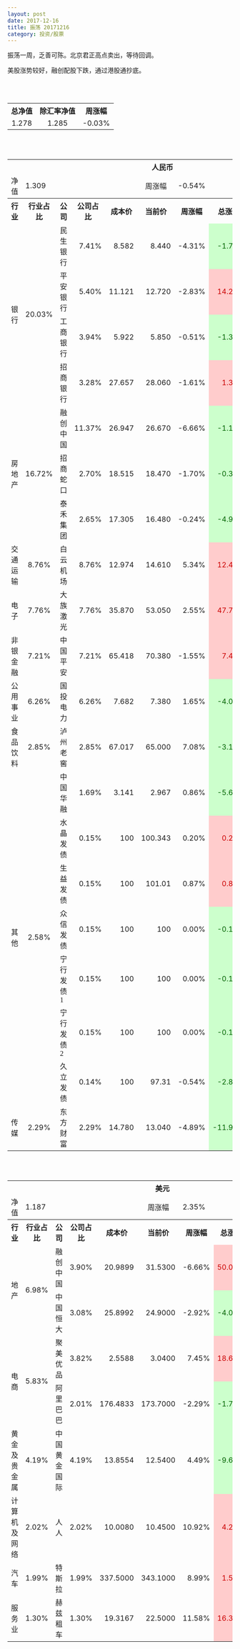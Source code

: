 ```yaml
---
layout: post
date: 2017-12-16
title: 振荡 20171216
category: 投资/股票
---
```


振荡一周，乏善可陈。北京君正高点卖出，等待回调。

美股涨势较好，融创配股下跌，通过港股通抄底。

<br/>
<br/>

<table cellspacing="0" border="0">
	<tr>
		<th height="21" align="center"><font face="Noto Sans CJK SC Regular">总净值</font></th>
		<th align="center"><font face="Noto Sans CJK SC Regular">除汇率净值</font></th>
		<th align="center"><font face="Noto Sans CJK SC Regular">周涨幅</font></th>
	</tr>
	<tr>
		<td height="17" align="center" sdval="1.278" sdnum="1033;0;0.000">1.278</td>
		<td align="center" sdval="1.285" sdnum="1033;0;0.000">1.285</td>
		<td align="center" sdval="-0.0003" sdnum="1033;0;0.00%">-0.03%</td>
	</tr>
</table>
<br />
<br />
<table>
	<tr>
		<th colspan="10"  height="21" align="center" valign="middle"><font face="Noto Sans CJK SC Regular">人民币</font></th>
		</tr>
	<tr>
		<td height="17" align="center"><font face="Noto Sans CJK SC Regular">净值</font></td>
		<td colspan="4"  align="left" valign="middle" sdval="1.309" sdnum="1033;">1.309</td>
		<td align="center"><font face="Noto Sans CJK SC Regular">周涨幅</font></td>
		<td colspan="4"  align="left" valign="middle" sdval="-0.0054" sdnum="1033;0;0.00%">-0.54%</td>
		</tr>
	<tr>
		<th height="21" align="center" valign="middle"><font face="Noto Sans CJK SC Regular">行业</font></th>
		<th align="center" valign="middle"><font face="Noto Sans CJK SC Regular">行业占比</font></th>
		<th align="center"><font face="Noto Sans CJK SC Regular">公司</font></th>
		<th align="center"><font face="Noto Sans CJK SC Regular">公司占比</font></th>
		<th align="center"><font face="Noto Sans CJK SC Regular">成本价</font></th>
		<th align="center"><font face="Noto Sans CJK SC Regular">当前价</font></th>
		<th align="center"><font face="Noto Sans CJK SC Regular">周涨幅</font></th>
		<th align="center"><font face="Noto Sans CJK SC Regular">总涨幅</font></th>
		<th align="left"><font face="Noto Sans CJK SC Regular">下一阶梯</font></th>
		<th align="left"><font face="Noto Sans CJK SC Regular">止损价</font></th>
	</tr>
	<tr>
		<td rowspan="4"  height="68" align="center" valign="middle"><font face="Noto Sans CJK SC Regular">银行</font></td>
		<td rowspan="4"  align="center" valign="middle" sdval="0.2003" sdnum="1033;0;0.00%">20.03%</td>
		<td align="left"><font face="Noto Sans CJK SC Regular">民生银行</font></td>
		<td align="right" sdval="0.0741" sdnum="1033;0;0.00%">7.41%</td>
		<td align="right" sdval="8.582" sdnum="1033;0;0.000">8.582</td>
		<td align="right" sdval="8.44" sdnum="1033;0;0.000">8.440</td>
		<td align="right" sdval="-0.0431" sdnum="1033;0;0.00%">-4.31%</td>
		<td align="right" bgcolor="#CCFFCC" sdval="-0.017946259613144" sdnum="1033;0;0.00%"><font color="#006600">-1.79%</font></td>
		<td align="right" sdval="10.7275" sdnum="1033;0;0.000">10.728</td>
		<td align="right" sdval="0" sdnum="1033;0;0.000">0.000</td>
	</tr>
	<tr>
		<td align="left"><font face="Noto Sans CJK SC Regular">平安银行</font></td>
		<td align="right" sdval="0.054" sdnum="1033;0;0.00%">5.40%</td>
		<td align="right" sdval="11.121" sdnum="1033;0;0.000">11.121</td>
		<td align="right" sdval="12.72" sdnum="1033;0;0.000">12.720</td>
		<td align="right" sdval="-0.0283" sdnum="1033;0;0.00%">-2.83%</td>
		<td align="right" bgcolor="#FFCCCC" sdval="0.142382033989749" sdnum="1033;0;0.00%"><font color="#CC0000">14.24%</font></td>
		<td align="right" sdval="13.90125" sdnum="1033;0;0.000">13.901</td>
		<td align="right" bgcolor="#FFCCCC" sdval="12.789" sdnum="1033;0;0.000"><font color="#CC0000">12.789</font></td>
	</tr>
	<tr>
		<td align="left"><font face="Noto Sans CJK SC Regular">工商银行</font></td>
		<td align="right" sdval="0.0394" sdnum="1033;0;0.00%">3.94%</td>
		<td align="right" sdval="5.922" sdnum="1033;0;0.000">5.922</td>
		<td align="right" sdval="5.85" sdnum="1033;0;0.000">5.850</td>
		<td align="right" sdval="-0.0051" sdnum="1033;0;0.00%">-0.51%</td>
		<td align="right" bgcolor="#CCFFCC" sdval="-0.0135580547112463" sdnum="1033;0;0.00%"><font color="#006600">-1.36%</font></td>
		<td align="right" sdval="7.4025" sdnum="1033;0;0.000">7.403</td>
		<td align="right" sdval="0" sdnum="1033;0;0.000">0.000</td>
	</tr>
	<tr>
		<td align="left"><font face="Noto Sans CJK SC Regular">招商银行</font></td>
		<td align="right" sdval="0.0328" sdnum="1033;0;0.00%">3.28%</td>
		<td align="right" sdval="27.657" sdnum="1033;0;0.000">27.657</td>
		<td align="right" sdval="28.06" sdnum="1033;0;0.000">28.060</td>
		<td align="right" sdval="-0.0161" sdnum="1033;0;0.00%">-1.61%</td>
		<td align="right" bgcolor="#FFCCCC" sdval="0.0131713562570053" sdnum="1033;0;0.00%"><font color="#CC0000">1.32%</font></td>
		<td align="right" sdval="34.57125" sdnum="1033;0;0.000">34.571</td>
		<td align="right" sdval="0" sdnum="1033;0;0.000">0.000</td>
	</tr>
	<tr>
		<td rowspan="3"  height="51" align="center" valign="middle"><font face="Noto Sans CJK SC Regular">房地产</font></td>
		<td rowspan="3"  align="center" valign="middle" sdval="0.1672" sdnum="1033;0;0.00%">16.72%</td>
		<td align="left"><font face="Noto Sans CJK SC Regular">融创中国</font></td>
		<td align="right" sdval="0.1137" sdnum="1033;0;0.00%">11.37%</td>
		<td align="right" sdval="26.947" sdnum="1033;0;0.000">26.947</td>
		<td align="right" sdval="26.67" sdnum="1033;0;0.000">26.670</td>
		<td align="right" sdval="-0.0666" sdnum="1033;0;0.00%">-6.66%</td>
		<td align="right" bgcolor="#CCFFCC" sdval="-0.0116794374141834" sdnum="1033;0;0.00%"><font color="#006600">-1.17%</font></td>
		<td align="right" sdval="33.68375" sdnum="1033;0;0.000">33.684</td>
		<td align="right" sdval="0" sdnum="1033;0;0.000">0.000</td>
	</tr>
	<tr>
		<td align="left"><font face="Noto Sans CJK SC Regular">招商蛇口</font></td>
		<td align="right" sdval="0.027" sdnum="1033;0;0.00%">2.70%</td>
		<td align="right" sdval="18.515" sdnum="1033;0;0.000">18.515</td>
		<td align="right" sdval="18.47" sdnum="1033;0;0.000">18.470</td>
		<td align="right" sdval="-0.017" sdnum="1033;0;0.00%">-1.70%</td>
		<td align="right" bgcolor="#CCFFCC" sdval="-0.00383046178773983" sdnum="1033;0;0.00%"><font color="#006600">-0.38%</font></td>
		<td align="right" sdval="23.14375" sdnum="1033;0;0.000">23.144</td>
		<td align="right" sdval="0" sdnum="1033;0;0.000">0.000</td>
	</tr>
	<tr>
		<td align="left"><font face="Noto Sans CJK SC Regular">泰禾集团</font></td>
		<td align="right" sdval="0.0265" sdnum="1033;0;0.00%">2.65%</td>
		<td align="right" sdval="17.305" sdnum="1033;0;0.000">17.305</td>
		<td align="right" sdval="16.48" sdnum="1033;0;0.000">16.480</td>
		<td align="right" sdval="-0.0024" sdnum="1033;0;0.00%">-0.24%</td>
		<td align="right" bgcolor="#CCFFCC" sdval="-0.0490740826350766" sdnum="1033;0;0.00%"><font color="#006600">-4.91%</font></td>
		<td align="right" sdval="21.63125" sdnum="1033;0;0.000">21.631</td>
		<td align="right" sdval="0" sdnum="1033;0;0.000">0.000</td>
	</tr>
	<tr>
		<td height="17" align="center" valign="middle"><font face="Noto Sans CJK SC Regular"> 交通运输</font></td>
		<td align="center" valign="middle" sdval="0.0876" sdnum="1033;0;0.00%">8.76%</td>
		<td align="left"><font face="Noto Sans CJK SC Regular">白云机场</font></td>
		<td align="right" sdval="0.0876" sdnum="1033;0;0.00%">8.76%</td>
		<td align="right" sdval="12.974" sdnum="1033;0;0.000">12.974</td>
		<td align="right" sdval="14.61" sdnum="1033;0;0.000">14.610</td>
		<td align="right" sdval="0.0534" sdnum="1033;0;0.00%">5.34%</td>
		<td align="right" bgcolor="#FFCCCC" sdval="0.124698350547248" sdnum="1033;0;0.00%"><font color="#CC0000">12.47%</font></td>
		<td align="right" sdval="16.2175" sdnum="1033;0;0.000">16.218</td>
		<td align="right" sdval="0" sdnum="1033;0;0.000">0.000</td>
	</tr>
	<tr>
		<td height="17" align="center" valign="middle"><font face="Noto Sans CJK SC Regular">电子</font></td>
		<td align="center" valign="middle" sdval="0.0776" sdnum="1033;0;0.00%">7.76%</td>
		<td align="left"><font face="Noto Sans CJK SC Regular">大族激光</font></td>
		<td align="right" sdval="0.0776" sdnum="1033;0;0.00%">7.76%</td>
		<td align="right" sdval="35.87" sdnum="1033;0;0.000">35.870</td>
		<td align="right" sdval="53.05" sdnum="1033;0;0.000">53.050</td>
		<td align="right" sdval="0.0255" sdnum="1033;0;0.00%">2.55%</td>
		<td align="right" bgcolor="#FFCCCC" sdval="0.477551770281572" sdnum="1033;0;0.00%"><font color="#CC0000">47.76%</font></td>
		<td align="right" bgcolor="#CCFFCC" sdval="56.046875" sdnum="1033;0;0.000"><font color="#006600">56.047</font></td>
		<td align="right" bgcolor="#FFCCCC" sdval="41.2505" sdnum="1033;0;0.000"><font color="#CC0000">41.251</font></td>
	</tr>
	<tr>
		<td height="17" align="center" valign="middle"><font face="Noto Sans CJK SC Regular">非银金融</font></td>
		<td align="center" valign="middle" sdval="0.0721" sdnum="1033;0;0.00%">7.21%</td>
		<td align="left"><font face="Noto Sans CJK SC Regular">中国平安</font></td>
		<td align="right" sdval="0.0721" sdnum="1033;0;0.00%">7.21%</td>
		<td align="right" sdval="65.418" sdnum="1033;0;0.000">65.418</td>
		<td align="right" sdval="70.38" sdnum="1033;0;0.000">70.380</td>
		<td align="right" sdval="-0.0155" sdnum="1033;0;0.00%">-1.55%</td>
		<td align="right" bgcolor="#FFCCCC" sdval="0.0744506832981746" sdnum="1033;0;0.00%"><font color="#CC0000">7.45%</font></td>
		<td align="right" sdval="81.7725" sdnum="1033;0;0.000">81.773</td>
		<td align="right" sdval="0" sdnum="1033;0;0.000">0.000</td>
	</tr>
	<tr>
		<td height="17" align="center"><font face="Noto Sans CJK SC Regular">公用事业</font></td>
		<td align="center" valign="middle" sdval="0.0626" sdnum="1033;0;0.00%">6.26%</td>
		<td align="left"><font face="Noto Sans CJK SC Regular">国投电力</font></td>
		<td align="right" sdval="0.0626" sdnum="1033;0;0.00%">6.26%</td>
		<td align="right" sdval="7.682" sdnum="1033;0;0.000">7.682</td>
		<td align="right" sdval="7.38" sdnum="1033;0;0.000">7.380</td>
		<td align="right" sdval="0.0165" sdnum="1033;0;0.00%">1.65%</td>
		<td align="right" bgcolor="#CCFFCC" sdval="-0.0407126789898465" sdnum="1033;0;0.00%"><font color="#006600">-4.07%</font></td>
		<td align="right" sdval="9.6025" sdnum="1033;0;0.000">9.603</td>
		<td align="right" sdval="0" sdnum="1033;0;0.000">0.000</td>
	</tr>
	<tr>
		<td height="17" align="center"><font face="Noto Sans CJK SC Regular">食品饮料</font></td>
		<td align="center" valign="middle" sdval="0.0285" sdnum="1033;0;0.00%">2.85%</td>
		<td align="left"><font face="Noto Sans CJK SC Regular">泸州老窖</font></td>
		<td align="right" sdval="0.0285" sdnum="1033;0;0.00%">2.85%</td>
		<td align="right" sdval="67.017" sdnum="1033;0;0.000">67.017</td>
		<td align="right" sdval="65" sdnum="1033;0;0.000">65.000</td>
		<td align="right" sdval="0.0708" sdnum="1033;0;0.00%">7.08%</td>
		<td align="right" bgcolor="#CCFFCC" sdval="-0.0314968411000194" sdnum="1033;0;0.00%"><font color="#006600">-3.15%</font></td>
		<td align="right" sdval="83.77125" sdnum="1033;0;0.000">83.771</td>
		<td align="right" sdval="0" sdnum="1033;0;0.000">0.000</td>
	</tr>
	<tr>
		<td rowspan="7"  height="127" align="center" valign="middle"><font face="Noto Sans CJK SC Regular">其他</font></td>
		<td rowspan="7"  align="center" valign="middle" sdval="0.0258" sdnum="1033;0;0.00%">2.58%</td>
		<td align="left"><font face="Noto Sans CJK SC Regular">中国华融</font></td>
		<td align="right" sdval="0.0169" sdnum="1033;0;0.00%">1.69%</td>
		<td align="right" sdval="3.141" sdnum="1033;0;0.000">3.141</td>
		<td align="right" sdval="2.967" sdnum="1033;0;0.000">2.967</td>
		<td align="right" sdval="0.0086" sdnum="1033;0;0.00%">0.86%</td>
		<td align="right" bgcolor="#CCFFCC" sdval="-0.056796370582617" sdnum="1033;0;0.00%"><font color="#006600">-5.68%</font></td>
		<td align="right" sdval="3.92625" sdnum="1033;0;0.000">3.926</td>
		<td align="right" sdval="0" sdnum="1033;0;0.000">0.000</td>
	</tr>
	<tr>
		<td align="left"><font face="Noto Sans CJK SC Regular">水晶发债</font></td>
		<td align="right" sdval="0.0015" sdnum="1033;0;0.00%">0.15%</td>
		<td align="right" sdval="100" sdnum="1033;">100</td>
		<td align="right" sdval="100.343" sdnum="1033;">100.343</td>
		<td align="right" sdval="0.002" sdnum="1033;0;0.00%">0.20%</td>
		<td align="right" bgcolor="#FFCCCC" sdval="0.00202999999999998" sdnum="1033;0;0.00%"><font color="#CC0000">0.20%</font></td>
		<td align="right" sdval="125" sdnum="1033;0;0.000">125.000</td>
		<td align="right" sdval="0" sdnum="1033;0;0.000">0.000</td>
	</tr>
	<tr>
		<td align="left"><font face="Noto Sans CJK SC Regular">生益发债</font></td>
		<td align="right" sdval="0.0015" sdnum="1033;0;0.00%">0.15%</td>
		<td align="right" sdval="100" sdnum="1033;">100</td>
		<td align="right" sdval="101.01" sdnum="1033;">101.01</td>
		<td align="right" sdval="0.0087" sdnum="1033;0;0.00%">0.87%</td>
		<td align="right" bgcolor="#FFCCCC" sdval="0.00869999999999993" sdnum="1033;0;0.00%"><font color="#CC0000">0.87%</font></td>
		<td align="right" sdval="125" sdnum="1033;0;0.000">125.000</td>
		<td align="right" sdval="0" sdnum="1033;0;0.000">0.000</td>
	</tr>
	<tr>
		<td align="left"><font face="Noto Sans CJK SC Regular">众信发债</font></td>
		<td align="right" sdval="0.0015" sdnum="1033;0;0.00%">0.15%</td>
		<td align="right" sdval="100" sdnum="1033;">100</td>
		<td align="right" sdval="100" sdnum="1033;">100</td>
		<td align="right" sdval="0" sdnum="1033;0;0.00%">0.00%</td>
		<td align="right" bgcolor="#CCFFCC" sdval="-0.00140000000000007" sdnum="1033;0;0.00%"><font color="#006600">-0.14%</font></td>
		<td align="right" sdval="125" sdnum="1033;0;0.000">125.000</td>
		<td align="right" sdval="0" sdnum="1033;0;0.000">0.000</td>
	</tr>
	<tr>
		<td align="left"><font face="Noto Sans CJK SC Regular">宁行发债1</font></td>
		<td align="right" sdval="0.0015" sdnum="1033;0;0.00%">0.15%</td>
		<td align="right" sdval="100" sdnum="1033;">100</td>
		<td align="right" sdval="100" sdnum="1033;">100</td>
		<td align="right" sdval="0" sdnum="1033;0;0.00%">0.00%</td>
		<td align="right" bgcolor="#CCFFCC" sdval="-0.00140000000000007" sdnum="1033;0;0.00%"><font color="#006600">-0.14%</font></td>
		<td align="right" sdval="125" sdnum="1033;0;0.000">125.000</td>
		<td align="right" sdval="0" sdnum="1033;0;0.000">0.000</td>
	</tr>
	<tr>
		<td align="left"><font face="Noto Sans CJK SC Regular">宁行发债2</font></td>
		<td align="right" sdval="0.0015" sdnum="1033;0;0.00%">0.15%</td>
		<td align="right" sdval="100" sdnum="1033;">100</td>
		<td align="right" sdval="100" sdnum="1033;">100</td>
		<td align="right" sdval="0" sdnum="1033;0;0.00%">0.00%</td>
		<td align="right" bgcolor="#CCFFCC" sdval="-0.00140000000000007" sdnum="1033;0;0.00%"><font color="#006600">-0.14%</font></td>
		<td align="right" sdval="125" sdnum="1033;0;0.000">125.000</td>
		<td align="right" sdval="0" sdnum="1033;0;0.000">0.000</td>
	</tr>
	<tr>
		<td align="left"><font face="Noto Sans CJK SC Regular">久立发债</font></td>
		<td align="right" sdval="0.0014" sdnum="1033;0;0.00%">0.14%</td>
		<td align="right" sdval="100" sdnum="1033;">100</td>
		<td align="right" sdval="97.31" sdnum="1033;">97.31</td>
		<td align="right" sdval="-0.0054" sdnum="1033;0;0.00%">-0.54%</td>
		<td align="right" bgcolor="#CCFFCC" sdval="-0.0283" sdnum="1033;0;0.00%"><font color="#006600">-2.83%</font></td>
		<td align="right" sdval="125" sdnum="1033;0;0.000">125.000</td>
		<td align="right" sdval="0" sdnum="1033;0;0.000">0.000</td>
	</tr>
	<tr>
		<td height="17" align="center"><font face="Noto Sans CJK SC Regular">传媒</font></td>
		<td align="center" valign="middle" sdval="0.0229" sdnum="1033;0;0.00%">2.29%</td>
		<td align="left"><font face="Noto Sans CJK SC Regular">东方财富</font></td>
		<td align="right" sdval="0.0229" sdnum="1033;0;0.00%">2.29%</td>
		<td align="right" sdval="14.78" sdnum="1033;0;0.000">14.780</td>
		<td align="right" sdval="13.04" sdnum="1033;0;0.000">13.040</td>
		<td align="right" sdval="-0.0489" sdnum="1033;0;0.00%">-4.89%</td>
		<td align="right" bgcolor="#CCFFCC" sdval="-0.119126657645467" sdnum="1033;0;0.00%"><font color="#006600">-11.91%</font></td>
		<td align="right" sdval="18.475" sdnum="1033;0;0.000">18.475</td>
		<td align="right" sdval="0" sdnum="1033;0;0.000">0.000</td>
	</tr>
</table>
<br />
<br />
<table>
	<tr>
		<th colspan="10"  height="21" align="center" valign="middle"><font face="Noto Sans CJK SC Regular">美元</font></th>
		</tr>
	<tr>
		<td height="17" align="center"><font face="Noto Sans CJK SC Regular">净值</font></td>
		<td colspan="4"  align="left" valign="middle" sdval="1.187" sdnum="1033;">1.187</td>
		<td align="center"><font face="Noto Sans CJK SC Regular">周涨幅</font></td>
		<td colspan="4"  align="left" valign="middle" sdval="0.0235" sdnum="1033;0;0.00%">2.35%</td>
		</tr>
	<tr>
		<th height="21" align="center" valign="middle"><font face="Noto Sans CJK SC Regular">行业</font></th>
		<th align="center" valign="middle"><font face="Noto Sans CJK SC Regular">行业占比</font></th>
		<th align="center"><font face="Noto Sans CJK SC Regular">公司</font></th>
		<th align="center"><font face="Noto Sans CJK SC Regular">公司占比</font></th>
		<th align="center"><font face="Noto Sans CJK SC Regular">成本价</font></th>
		<th align="center"><font face="Noto Sans CJK SC Regular">当前价</font></th>
		<th align="center"><font face="Noto Sans CJK SC Regular">周涨幅</font></th>
		<th align="center"><font face="Noto Sans CJK SC Regular">总涨幅</font></th>
		<th align="left"><font face="Noto Sans CJK SC Regular">下一阶梯</font></th>
		<th align="left"><font face="Noto Sans CJK SC Regular">止损价</font></th>
	</tr>
	<tr>
		<td rowspan="2"  height="34" align="center" valign="middle"><font face="Noto Sans CJK SC Regular">地产</font></td>
		<td rowspan="2"  align="center" valign="middle" sdval="0.0698" sdnum="1033;0;0.00%">6.98%</td>
		<td align="center" sdnum="1033;0;0.00%"><font face="Noto Sans CJK SC Regular">融创中国</font></td>
		<td align="right" sdval="0.039" sdnum="1033;0;0.00%">3.90%</td>
		<td align="right" sdval="20.9899" sdnum="1033;0;0.0000">20.9899</td>
		<td align="right" sdval="31.53" sdnum="1033;0;0.0000">31.5300</td>
		<td align="right" sdval="-0.0666" sdnum="1033;0;0.00%">-6.66%</td>
		<td align="right" bgcolor="#FFCCCC" sdval="0.500751034545186" sdnum="1033;0;0.00%"><font color="#CC0000">50.08%</font></td>
		<td align="right" bgcolor="#CCFFCC" sdval="32.79671875" sdnum="1033;0;0.000"><font color="#006600">32.797</font></td>
		<td align="right" bgcolor="#FFCCCC" sdval="24.138385" sdnum="1033;0;0.000"><font color="#CC0000">24.138</font></td>
	</tr>
	<tr>
		<td align="center" sdnum="1033;0;0.00%"><font face="Noto Sans CJK SC Regular">中国恒大</font></td>
		<td align="right" sdval="0.0308" sdnum="1033;0;0.00%">3.08%</td>
		<td align="right" sdval="25.8992" sdnum="1033;0;0.0000">25.8992</td>
		<td align="right" sdval="24.9" sdnum="1033;0;0.0000">24.9000</td>
		<td align="right" sdval="-0.0292" sdnum="1033;0;0.00%">-2.92%</td>
		<td align="right" bgcolor="#CCFFCC" sdval="-0.0399803422499538" sdnum="1033;0;0.00%"><font color="#006600">-4.00%</font></td>
		<td align="right" sdval="32.374" sdnum="1033;0;0.000">32.374</td>
		<td align="right" sdval="0" sdnum="1033;0;0.000">0.000</td>
	</tr>
	<tr>
		<td rowspan="2"  height="34" align="center" valign="middle"><font face="Noto Sans CJK SC Regular">电商</font></td>
		<td rowspan="2"  align="center" valign="middle" sdval="0.0583" sdnum="1033;0;0.00%">5.83%</td>
		<td align="center" sdnum="1033;0;0.00%"><font face="Noto Sans CJK SC Regular">聚美优品</font></td>
		<td align="right" sdval="0.0382" sdnum="1033;0;0.00%">3.82%</td>
		<td align="right" sdval="2.5588" sdnum="1033;0;0.0000">2.5588</td>
		<td align="right" sdval="3.04" sdnum="1033;0;0.0000">3.0400</td>
		<td align="right" sdval="0.0745" sdnum="1033;0;0.00%">7.45%</td>
		<td align="right" bgcolor="#FFCCCC" sdval="0.186656901672659" sdnum="1033;0;0.00%"><font color="#CC0000">18.67%</font></td>
		<td align="right" sdval="3.1985" sdnum="1033;0;0.000">3.199</td>
		<td align="right" sdval="0" sdnum="1033;0;0.000">0.000</td>
	</tr>
	<tr>
		<td align="center" sdnum="1033;0;0.00%"><font face="Noto Sans CJK SC Regular">阿里巴巴</font></td>
		<td align="right" sdval="0.0201" sdnum="1033;0;0.00%">2.01%</td>
		<td align="right" sdval="176.4833" sdnum="1033;0;0.0000">176.4833</td>
		<td align="right" sdval="173.7" sdnum="1033;0;0.0000">173.7000</td>
		<td align="right" sdval="-0.0229" sdnum="1033;0;0.00%">-2.29%</td>
		<td align="right" bgcolor="#CCFFCC" sdval="-0.0171708973030311" sdnum="1033;0;0.00%"><font color="#006600">-1.72%</font></td>
		<td align="right" sdval="220.604125" sdnum="1033;0;0.000">220.604</td>
		<td align="right" sdval="0" sdnum="1033;0;0.000">0.000</td>
	</tr>
	<tr>
		<td height="17" align="center"><font face="Noto Sans CJK SC Regular">黄金及贵金属</font></td>
		<td align="center" sdval="0.0419" sdnum="1033;0;0.00%">4.19%</td>
		<td align="center" sdnum="1033;0;0.00%"><font face="Noto Sans CJK SC Regular">中国黄金国际</font></td>
		<td align="right" sdval="0.0419" sdnum="1033;0;0.00%">4.19%</td>
		<td align="right" sdval="13.8554" sdnum="1033;0;0.0000">13.8554</td>
		<td align="right" sdval="12.54" sdnum="1033;0;0.0000">12.5400</td>
		<td align="right" sdval="0.0449" sdnum="1033;0;0.00%">4.49%</td>
		<td align="right" bgcolor="#CCFFCC" sdval="-0.0963377138155521" sdnum="1033;0;0.00%"><font color="#006600">-9.63%</font></td>
		<td align="right" sdval="17.31925" sdnum="1033;0;0.000">17.319</td>
		<td align="right" sdval="0" sdnum="1033;0;0.000">0.000</td>
	</tr>
	<tr>
		<td height="17" align="center"><font face="Noto Sans CJK SC Regular">计算机及网络</font></td>
		<td align="center" sdval="0.0202" sdnum="1033;0;0.00%">2.02%</td>
		<td align="center" sdnum="1033;0;0.00%"><font face="Noto Sans CJK SC Regular">人人</font></td>
		<td align="right" sdval="0.0202" sdnum="1033;0;0.00%">2.02%</td>
		<td align="right" sdval="10.008" sdnum="1033;0;0.0000">10.0080</td>
		<td align="right" sdval="10.45" sdnum="1033;0;0.0000">10.4500</td>
		<td align="right" sdval="0.1092" sdnum="1033;0;0.00%">10.92%</td>
		<td align="right" bgcolor="#FFCCCC" sdval="0.0427646682653877" sdnum="1033;0;0.00%"><font color="#CC0000">4.28%</font></td>
		<td align="right" sdval="12.51" sdnum="1033;0;0.000">12.510</td>
		<td align="right" sdval="0" sdnum="1033;0;0.000">0.000</td>
	</tr>
	<tr>
		<td height="17" align="center"><font face="Noto Sans CJK SC Regular">汽车</font></td>
		<td align="center" sdval="0.0199" sdnum="1033;0;0.00%">1.99%</td>
		<td align="center" sdnum="1033;0;0.00%"><font face="Noto Sans CJK SC Regular">特斯拉</font></td>
		<td align="right" sdval="0.0199" sdnum="1033;0;0.00%">1.99%</td>
		<td align="right" sdval="337.5" sdnum="1033;0;0.0000">337.5000</td>
		<td align="right" sdval="343.1" sdnum="1033;0;0.0000">343.1000</td>
		<td align="right" sdval="0.0899" sdnum="1033;0;0.00%">8.99%</td>
		<td align="right" bgcolor="#FFCCCC" sdval="0.0151925925925926" sdnum="1033;0;0.00%"><font color="#CC0000">1.52%</font></td>
		<td align="right" sdval="421.875" sdnum="1033;0;0.000">421.875</td>
		<td align="right" sdval="0" sdnum="1033;0;0.000">0.000</td>
	</tr>
	<tr>
		<td height="17" align="center"><font face="Noto Sans CJK SC Regular">服务业</font></td>
		<td align="center" sdval="0.013" sdnum="1033;0;0.00%">1.30%</td>
		<td align="center" sdnum="1033;0;0.00%"><font face="Noto Sans CJK SC Regular">赫兹租车</font></td>
		<td align="right" sdval="0.013" sdnum="1033;0;0.00%">1.30%</td>
		<td align="right" sdval="19.3167" sdnum="1033;0;0.0000">19.3167</td>
		<td align="right" sdval="22.5" sdnum="1033;0;0.0000">22.5000</td>
		<td align="right" sdval="0.1158" sdnum="1033;0;0.00%">11.58%</td>
		<td align="right" bgcolor="#FFCCCC" sdval="0.163395228998742" sdnum="1033;0;0.00%"><font color="#CC0000">16.34%</font></td>
		<td align="right" sdval="24.145875" sdnum="1033;0;0.000">24.146</td>
		<td align="right" sdval="0" sdnum="1033;0;0.000">0.000</td>
	</tr>
</table>

